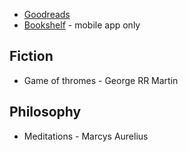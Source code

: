 - [Goodreads](https://www.goodreads.com/user/show/15431102-travis-cahill)
- [Bookshelf](https://link.bookshelfapp.info/sxyzpN0tgw) - mobile app only

## Fiction
- Game of thromes - George RR Martin 

## Philosophy 
- Meditations - Marcys Aurelius 
